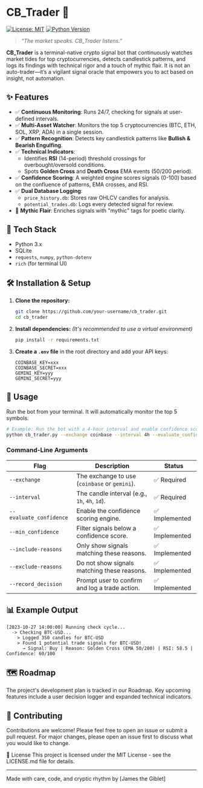 # CB_Trader 🔱

[![License: MIT](https://img.shields.io/badge/License-MIT-yellow.svg)](https://opensource.org/licenses/MIT)
[![Python Version](https://img.shields.io/badge/python-3.9%2B-blue.svg)](https://www.python.org/downloads/)

> _“The market speaks. CB_Trader listens.”_

**CB_Trader** is a terminal-native crypto signal bot that continuously watches market tides for top cryptocurrencies, detects candlestick patterns, and logs its findings with technical rigor and a touch of mythic flair. It is not an auto-trader—it’s a vigilant signal oracle that empowers you to act based on insight, not automation.

## ✨ Features

- ✅ **Continuous Monitoring**: Runs 24/7, checking for signals at user-defined intervals.
- ✅ **Multi-Asset Watcher**: Monitors the top 5 cryptocurrencies (BTC, ETH, SOL, XRP, ADA) in a single session.
- ✅ **Pattern Recognition**: Detects key candlestick patterns like **Bullish & Bearish Engulfing**.
- ✅ **Technical Indicators**:
  - Identifies **RSI** (14-period) threshold crossings for overbought/oversold conditions.
  - Spots **Golden Cross** and **Death Cross** EMA events (50/200 period).
- ✅ **Confidence Scoring**: A weighted engine scores signals (0-100) based on the confluence of patterns, EMA crosses, and RSI.
- ✅ **Dual Database Logging**:
  - `price_history.db`: Stores raw OHLCV candles for analysis.
  - `potential_trades.db`: Logs every detected signal for review.
- 🎴 **Mythic Flair**: Enriches signals with "mythic" tags for poetic clarity.

## 🧱 Tech Stack

- Python 3.x
- SQLite
- `requests`, `numpy`, `python-dotenv`
- `rich` (for terminal UI)

## 🛠️ Installation & Setup

1. **Clone the repository:**

    ```bash
    git clone https://github.com/your-username/cb_trader.git
    cd cb_trader
    ```

2. **Install dependencies:**
    _(It's recommended to use a virtual environment)_

    ```bash
    pip install -r requirements.txt
    ```

3. **Create a `.env` file** in the root directory and add your API keys:

    ```env
    COINBASE_KEY=xxx
    COINBASE_SECRET=xxx
    GEMINI_KEY=yyy
    GEMINI_SECRET=yyy
    ```

## 📜 Usage

Run the bot from your terminal. It will automatically monitor the top 5 symbols.

```bash
# Example: Run the bot with a 4-hour interval and enable confidence scoring
python cb_trader.py --exchange coinbase --interval 4h --evaluate_confidence
```

### Command-Line Arguments

| Flag                  | Description                                      | Status         |
| --------------------- | ------------------------------------------------ | -------------- |
| `--exchange`          | The exchange to use (`coinbase` or `gemini`).    | ✅ Required    |
| `--interval`          | The candle interval (e.g., `1h`, `4h`, `1d`).    | ✅ Required    |
| `--evaluate_confidence` | Enable the confidence scoring engine.            | ✅ Implemented |
| `--min_confidence`    | Filter signals below a confidence score.         | ✅ Implemented |
| `--include-reasons`   | Only show signals matching these reasons.        | ✅ Implemented |
| `--exclude-reasons`   | Do not show signals matching these reasons.      | ✅ Implemented |
| `--record_decision`   | Prompt user to confirm and log a trade action.   | ✅ Implemented |

## 📊 Example Output

```plaintext
[2023-10-27 14:00:00] Running check cycle...
  -> Checking BTC-USD...
    > Logged 350 candles for BTC-USD
    > Found 1 potential trade signals for BTC-USD!
      → Signal: Buy | Reason: Golden Cross (EMA 50/200) | RSI: 58.5 | Confidence: 60/100
```

## 🗺️ Roadmap

The project's development plan is tracked in our Roadmap. Key upcoming features include a user decision logger and expanded technical indicators.

## 🤝 Contributing

Contributions are welcome! Please feel free to open an issue or submit a pull request. For major changes, please open an issue first to discuss what you would like to change.

📜 License
This project is licensed under the MIT License - see the LICENSE.md file for details.

---

Made with care, code, and cryptic rhythm by [James the Giblet]
